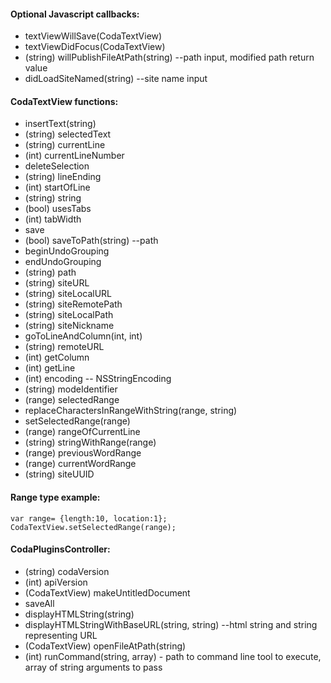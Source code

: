 #### Optional Javascript callbacks:

- textViewWillSave(CodaTextView)
- textViewDidFocus(CodaTextView)
- (string) willPublishFileAtPath(string) --path input, modified path return value
- didLoadSiteNamed(string) --site name input

#### CodaTextView functions:

- insertText(string)
- (string) selectedText
- (string) currentLine
- (int) currentLineNumber
- deleteSelection
- (string) lineEnding
- (int) startOfLine
- (string) string
- (bool) usesTabs
- (int) tabWidth
- save
- (bool) saveToPath(string) --path
- beginUndoGrouping
- endUndoGrouping
- (string) path
- (string) siteURL
- (string) siteLocalURL
- (string) siteRemotePath
- (string) siteLocalPath
- (string) siteNickname
- goToLineAndColumn(int, int)
- (string) remoteURL
- (int) getColumn
- (int) getLine
- (int) encoding -- NSStringEncoding
- (string) modeIdentifier
- (range) selectedRange
- replaceCharactersInRangeWithString(range, string)
- setSelectedRange(range)
- (range) rangeOfCurrentLine
- (string) stringWithRange(range)
- (range) previousWordRange
- (range) currentWordRange
- (string) siteUUID

#### Range type example:

```
var range= {length:10, location:1};
CodaTextView.setSelectedRange(range);
```

#### CodaPluginsController:

- (string) codaVersion
- (int) apiVersion
- (CodaTextView) makeUntitledDocument
- saveAll
- displayHTMLString(string)
- displayHTMLStringWithBaseURL(string, string) --html string and string representing URL
- (CodaTextView) openFileAtPath(string)
- (int) runCommand(string, array) - path to command line tool to execute, array of string arguments to pass 
